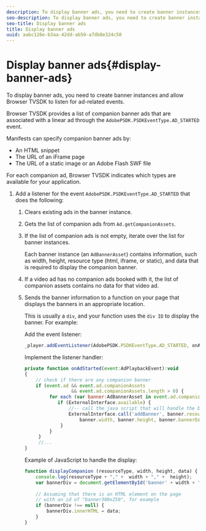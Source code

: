 ```yaml
---
description: To display banner ads, you need to create banner instances and allow Browser TVSDK to listen for ad-related events.
seo-description: To display banner ads, you need to create banner instances and allow Browser TVSDK to listen for ad-related events.
seo-title: Display banner ads
title: Display banner ads
uuid: aabc126e-b3aa-42dd-ab50-a7db8e324c50
---
```


# Display banner ads{#display-banner-ads}

To display banner ads, you need to create banner instances and allow Browser TVSDK to listen for ad-related events.

Browser TVSDK provides a list of companion banner ads that are associated with a linear ad through the `AdobePSDK.PSDKEventType.AD_STARTED` event.

Manifests can specify companion banner ads by:

* An HTML snippet 
* The URL of an iFrame page 
* The URL of a static image or an Adobe Flash SWF file

For each companion ad, Browser TVSDK indicates which types are available for your application. 

1. Add a listener for the event `AdobePSDK.PSDKEventType.AD_STARTED` that does the following:
   1. Clears existing ads in the banner instance.
   1. Gets the list of companion ads from `Ad.getCompanionAssets`.
   1. If the list of companion ads is not empty, iterate over the list for banner instances.
   
      Each banner instance (an `AdBannerAsset`) contains information, such as width, height, resource type (html, iframe, or static), and data that is required to display the companion banner.   
   1. If a video ad has no companion ads booked with it, the list of companion assets contains no data for that video ad.
   1. Sends the banner information to a function on your page that displays the banners in an appropriate location.
   
      This is usually a `div`, and your function uses the `div ID` to display the banner. For example:

      Add the event listener:    
   
      ```js   
      _player.addEventListener(AdobePSDK.PSDKEventType.AD_STARTED, onAdStarted);
      ```

      Implement the listener handler:    
   
      ```js   
      private function onAdStarted(event:AdPlaybackEvent):void 
      { 
          // check if there are any companion banner 
          if (event.ad && event.ad.companionAssets  
                       && event.ad.companionAssets.length > 0) { 
               for each (var banner:AdBannerAsset in event.ad.companionAssets) { 
                  if (ExternalInterface.available) { 
                      //-- call the java script that will handle the banner display. 
                      ExternalInterface.call('addBanner', banner.resourceType,  
                          banner.width, banner.height, banner.bannerData); 
                   } 
               } 
           }  
           //...        
      }
      ```

      Example of JavaScript to handle the display:    
   
      ```js   
      function displayCompanion (resourceType, width, height, data) { 
          console.log(resourceType + "," +  width + "," +  height); 
          var bannerDiv = document.getElementById('banner' + width + 'x' + height);  
       
          // Assuming that there is an HTML element on the page  
          // with an id of "banner300x250", for example 
          if (bannerDiv !== null) { 
              bannerDiv.innerHTML = data; 
          } 
      }
      ```

